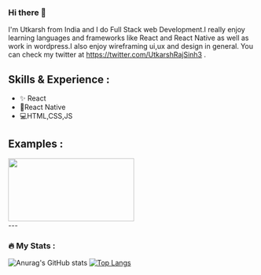 ### Hi there 👋

I'm Utkarsh from India and I do Full Stack web Development.I really enjoy learning languages and frameworks like React and React Native as well as work in wordpress.I also enjoy wireframing ui,ux and design in general. You can check my twitter at https://twitter.com/UtkarshRajSinh3 .

## Skills & Experience :
* ✨ React
* 📘React Native
* 💻HTML,CSS,JS
## Examples :
<div align="left">
  <img src="https://media.giphy.com/media/dWesBcTLavkZuG35MI/giphy.gif" width="256" height="128"/>
</div>
---

### :fire: My Stats :
![Anurag's GitHub stats](https://github-readme-stats.vercel.app/api?username=utkarsh07-co-in&count_private=true)
[![Top Langs](https://github-readme-stats.vercel.app/api/top-langs/?username=utkarsh07-co-in)](https://github.com/utkarsh07-co-in/github-readme-stats)
